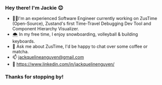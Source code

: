 ### Hey there! I'm Jackie 😊

- 👩‍💻I'm an experienced Software Engineer currently working on ZusTime (Open-Source), Zustand's first Time-Travel Debugging Dev Tool and Component Hierarchy Visualizer. 
- 🌨 In my free time, I enjoy snowboarding, volleyball & building keyboards. 
- 💬 Ask me about ZusTime, I'd be happy to chat over some coffee or matcha.
- 📫 jackquelineanguyen@gmail.com
- 🤝 https://www.linkedin.com/in/jackquelinenguyen/

### Thanks for stopping by! 


<!--
**jackquelinenguyen/jackquelinenguyen** is a ✨ _special_ ✨ repository because its `README.md` (this file) appears on your GitHub profile.

Here are some ideas to get you started:

- 🔭 I’m currently working on ...
- 🌱 I’m currently learning ...
- 👯 I’m looking to collaborate on ...
- 🤔 I’m looking for help with ...
- 💬 Ask me about ...
- 📫 How to reach me: ...
- 😄 Pronouns: ...
- ⚡ Fun fact: ...
-->
